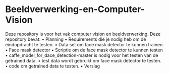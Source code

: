 # Beeldverwerking-en-Computer-Vision
Deze repository is voor het vak computer vision en beeldverwerking. 
Deze repository bevat:
•	Planning 
•	Requirements die je nodig heb om de eindopdracht te testen.
•	Data set om face mask detector te kunnen trainen. 
•	Face mask detector 
•	Scriptie om de face mask detector te kunnen testen 
•	caffe_model_for_dace_detection-master is nodig voor het testen van de getrained data. 
•	test data wordt gebruikt om face mask detector te testen. 
•	code om getrained data te testen. 
•	Verslag 
